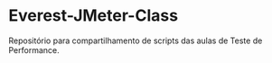 # Everest-JMeter-Class
Repositório para compartilhamento de scripts das aulas de Teste de Performance.
